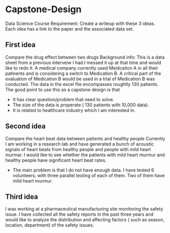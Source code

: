 # Capstone-Design
Data Science Course
Requirement: Create a writeup with these 3 ideas. Each idea has a link to the paper and the associated data set. 
## First idea
Compare the drug effect between two drugs
Background info: This is a data sheet from a previous interveiw I had.I messed it up at that time and would like to redo it. A medical company currently used Meidcaiton A in all their patinents and is considering a switch to Medication B. A critical part of the evaluation of Medication B would be used in a trial of Medication B was conducted. The data in the excel file encompasses roughtly 130 patients.
The good point to use this as a capstone design is that
* It has clear question/problem that need to solve. 
* The size of the data is properate ( 130 patients with 10,000 data). 
* It is related to healthcare industry which I am interested in.
## Second idea
Compare the heart beat data between patients and healthy people
Currently I am working in a research lab and have generated a bunch of acoustic signals of heart beats from healthy people and people with mild heart murmar. I would like to see whether the patients with mild heart murmur and healthy people have significant heart beat rates.
* The main problem is that I do not have enough data. I have tested 6 volunteers, with three parallel testing of each of them. Two of them have mild heart murmur.
## Third idea
I was working at a pharmaceutical manufacturing site monitoring the safety issue. I have collected all the safety reports in the past three years and would like to analyze the distribution and affecting factors  ( such as season, location, department) of the safety issues.
